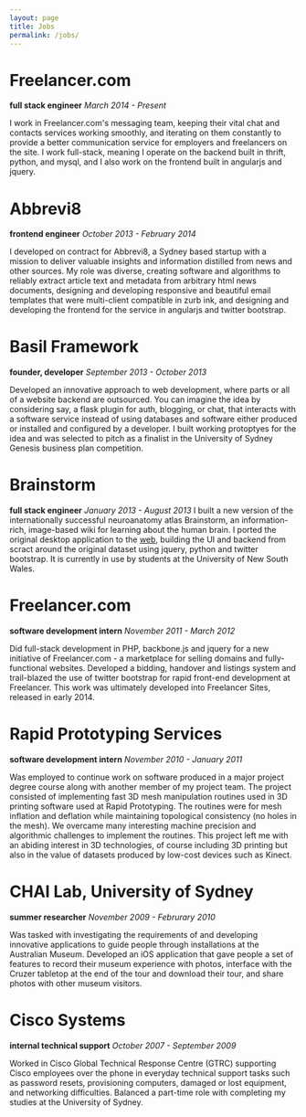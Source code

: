 ```yaml
---
layout: page
title: Jobs
permalink: /jobs/
---
```


<h1>Freelancer.com</h1>
<strong>full stack engineer</strong>
<em>March 2014 - Present</em>

<p>
	I work in Freelancer.com's messaging team, keeping their vital chat and contacts services working smoothly, and iterating on them constantly to provide a better communication service for employers and freelancers on the site. I work full-stack, meaning I operate on the backend built in thrift, python, and mysql, and I also work on the frontend built in angularjs and jquery.
</p>

<h1>Abbrevi8</h1>
<strong>frontend engineer</strong>
<em>October 2013 - February 2014</em>

I developed on contract for Abbrevi8, a Sydney based startup with a mission to deliver valuable insights and information distilled from news and other sources. My role was diverse, creating software and algorithms to reliably extract article text and metadata from arbitrary html news documents, designing and developing responsive and beautiful email templates that were multi-client compatible in zurb ink, and designing and developing the frontend for the service in angularjs and twitter bootstrap.

<h1>Basil Framework</h1>
<strong>founder, developer</strong>
<em>September 2013 - October 2013</em>

Developed an innovative approach to web development, where parts or all of a website backend are outsourced. You can imagine the idea by considering say, a flask plugin for auth, blogging, or chat, that interacts with a software service instead of using databases and software either produced or installed and configured by a developer. I built working protoptyes for the idea and was selected to pitch as a finalist in the University of Sydney Genesis business plan competition.

<h1>Brainstorm</h1>
<strong>full stack engineer</strong>
<em>January 2013 - August 2013</em>
I built a new version of the internationally successful neuroanatomy atlas Brainstorm, an information-rich, image-based wiki for learning about the human brain. I ported the original desktop application to the <a href="www.brainstormneuro.net">web</a>, building the UI and backend from scract around the original dataset using jquery, python and twitter bootstrap. It is currently in use by students at the University of New South Wales.

<h1>Freelancer.com</h1>
<strong>software development intern</strong>
<em>November 2011 - March 2012</em>

Did full-stack development in PHP, backbone.js and jquery for a new initiative of Freelancer.com - a marketplace for selling domains and fully-functional websites. Developed a bidding, handover and listings system and trail-blazed the use of twitter bootstrap for rapid front-end development at Freelancer. This work was ultimately developed into Freelancer Sites, released in early 2014.

<h1>Rapid Prototyping Services</h1>
<strong>software development intern</strong>
<em>November 2010 - January 2011</em>

Was employed to continue work on software produced in a major project degree course along with another member of my project team. The project consisted of implementing fast 3D mesh manipulation routines used in 3D printing software used at Rapid Prototyping. The routines were for mesh inflation and deflation while maintaining topological consistency (no holes in the mesh). We overcame many interesting machine precision and algorithmic challenges to implement the routines. This project left me with an abiding interest in 3D technologies, of course including 3D printing but also in the value of datasets produced by low-cost devices such as Kinect.

<h1>CHAI Lab, University of Sydney</h1>
<strong>summer researcher</strong>
<em>November 2009 - Februrary 2010</em>

Was tasked with investigating the requirements of and developing innovative applications to guide people through installations at the Australian Museum. Developed an iOS application that gave people a set of features to record their museum experience with photos, interface with the Cruzer tabletop at the end of the tour and download their tour, and share photos with other museum visitors.

<h1>Cisco Systems</h1>
<strong>internal technical support</strong>
<em>October 2007 - September 2009</em>

Worked in Cisco Global Technical Response Centre (GTRC) supporting Cisco employees over the phone  in everyday technical support tasks such as password resets, provisioning computers, damaged or lost equipment, and networking difficulties. Balanced a part-time role with completing my studies at the University of Sydney.

